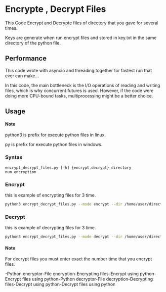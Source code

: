 
# Encrypte , Decrypt Files

This Code Encrypt and Decrypte files of directory that you gave for several times.

Keys are generate when run encrypt files and stored in key.txt in the same directory of the python file.

## Performance

This code wrote with asyncio and threading together for fastest run that ever can make...

In this code, the main bottleneck is the I/O operations of reading and writing files, which is why concurrent.futures is used. However, if the code were doing more CPU-bound tasks, multiprocessing might be a better choice.


## Usage

#### Note

python3 is prefix for execute python files in linux.

py is prefix for execute python files in windows.

### Syntax

```bashe
encrypt_decrypt_files.py [-h] {encrypt,decrypt} directory num_encryption
```

### Encrypt

this is example of encrypting files for 3 time.

```bash
python3 encrypt_decrypt_files.py --mode encrypt --dir /home/user/directory --num-enc 3 --new-key true
```


### Decrypt

this is example of decrypting files for 3 time.

```bash
python3 encrypt_decrypt_files.py --mode decrypt --dir /home/user/directory
```


#### Note

For decrypt files you must enter exact the number time that you encrypt files.

-Python encryptor-File encryption-Encrypting files-Encrypt using python-Encrypt files using python-Python decryptor-File decryption-Decrypting files-Decrypt using python-Decrypt files using python
